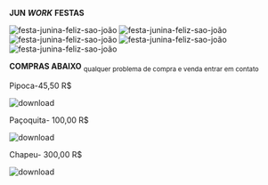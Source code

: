  **JUN**
**_WORK_**
 **FESTAS**





![festa-junina-feliz-sao-joão](https://github.com/MarksVitor/jun-work-festas/assets/134701542/ff72585d-c5f6-4543-a343-24fd019e90c9)
![festa-junina-feliz-sao-joão](https://github.com/MarksVitor/jun-work-festas/assets/134701542/ff72585d-c5f6-4543-a343-24fd019e90c9)
![festa-junina-feliz-sao-joão](https://github.com/MarksVitor/jun-work-festas/assets/134701542/ff72585d-c5f6-4543-a343-24fd019e90c9)
![festa-junina-feliz-sao-joão](https://github.com/MarksVitor/jun-work-festas/assets/134701542/ff72585d-c5f6-4543-a343-24fd019e90c9)
![festa-junina-feliz-sao-joão](https://github.com/MarksVitor/jun-work-festas/assets/134701542/ff72585d-c5f6-4543-a343-24fd019e90c9)









**COMPRAS ABAIXO** <sub>qualquer problema de compra e venda entrar em contato




Pipoca-45,50 R$





![download](https://github.com/MarksVitor/jun-work-festas/assets/134701542/f46d4c64-1e38-48cc-9006-9a9bd8655563)



Paçoquita- 100,00 R$




![download](https://github.com/MarksVitor/jun-work-festas/assets/134701542/6fda3669-f0cc-4775-b82f-f1c59faee94b)








Chapeu- 300,00 R$








![download](https://github.com/MarksVitor/jun-work-festas/assets/134701542/80a415ca-b3e4-4a10-be58-e3ab47f467a4)

